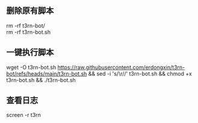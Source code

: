 ## 删除原有脚本
rm -rf t3rn-bot/  
rm -rf t3rn-bot.sh  

## 一键执行脚本
wget -O t3rn-bot.sh https://raw.githubusercontent.com/erdongxin/t3rn-bot/refs/heads/main/t3rn-bot.sh && sed -i 's/\r//' t3rn-bot.sh && chmod +x t3rn-bot.sh && ./t3rn-bot.sh  

## 查看日志
screen -r t3rn
